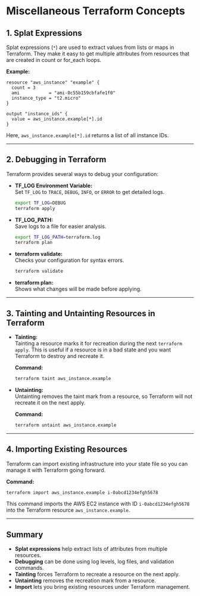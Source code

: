 # Miscellaneous Terraform Concepts

## 1. Splat Expressions

Splat expressions (`*`) are used to extract values from lists or maps in Terraform. They make it easy to get multiple attributes from resources that are created in count or for_each loops.

**Example:**
```hcl
resource "aws_instance" "example" {
  count = 3
  ami           = "ami-0c55b159cbfafe1f0"
  instance_type = "t2.micro"
}

output "instance_ids" {
  value = aws_instance.example[*].id
}
```
Here, `aws_instance.example[*].id` returns a list of all instance IDs.

---

## 2. Debugging in Terraform

Terraform provides several ways to debug your configuration:

- **TF_LOG Environment Variable:**  
  Set `TF_LOG` to `TRACE`, `DEBUG`, `INFO`, or `ERROR` to get detailed logs.
  ```sh
  export TF_LOG=DEBUG
  terraform apply
  ```
- **TF_LOG_PATH:**  
  Save logs to a file for easier analysis.
  ```sh
  export TF_LOG_PATH=terraform.log
  terraform plan
  ```
- **terraform validate:**  
  Checks your configuration for syntax errors.
  ```sh
  terraform validate
  ```
- **terraform plan:**  
  Shows what changes will be made before applying.

---

## 3. Tainting and Untainting Resources in Terraform

- **Tainting:**  
  Tainting a resource marks it for recreation during the next `terraform apply`. This is useful if a resource is in a bad state and you want Terraform to destroy and recreate it.

  **Command:**
  ```sh
  terraform taint aws_instance.example
  ```

- **Untainting:**  
  Untainting removes the taint mark from a resource, so Terraform will not recreate it on the next apply.

  **Command:**
  ```sh
  terraform untaint aws_instance.example
  ```

---

## 4. Importing Existing Resources

Terraform can import existing infrastructure into your state file so you can manage it with Terraform going forward.

**Command:**
```sh
terraform import aws_instance.example i-0abcd1234efgh5678
```
This command imports the AWS EC2 instance with ID `i-0abcd1234efgh5678` into the Terraform resource `aws_instance.example`.

---

## Summary

- **Splat expressions** help extract lists of attributes from multiple resources.
- **Debugging** can be done using log levels, log files, and validation commands.
- **Tainting** forces Terraform to recreate a resource on the next apply.
- **Untainting** removes the recreation mark from a resource.
- **Import** lets you bring existing resources under Terraform management.